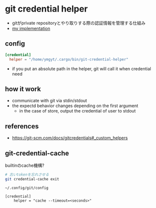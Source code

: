 # git credential helper

* gitがprivate repositoryとやり取りする際の認証情報を管理する仕組み
* [my implementation](https://github.com/ymgyt/git-credential-helper)

## config

```toml
[credential]
  helper = "/home/ymgyt/.cargo/bin/git-credential-helper"
```

* if you put an absolute path in the helper, git will call it when credential need

## how it work

* communicate with git via stdin/stdout
* the expectd behavior changes depending on the first argument
  * in the case of store, output the credential of user to stdout

## references

* https://git-scm.com/docs/gitcredentials#_custom_helpers



## git-credential-cache

builtinのcache機構?

```sh
# 古いtokenを忘れさせる 
git credential-cache exit
```

`~/.config/git/config`

```
[credential]
    helper = "cache --timeout=<seconds>"
```
